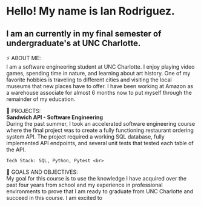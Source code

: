 <!--
**ianrodriguez777/ianrodriguez777** is a ✨ _special_ ✨ repository because its `README.md` (this file) appears on your GitHub profile.
**ASSIGNMENT REQUIRES: ABOUT ME , PROJECT SECTION , GOALS AND OBJECTIVES SECTION**


- 🔭 I’m currently working on ...
- 🌱 I’m currently learning ...
- 👯 I’m looking to collaborate on ...
- 🤔 I’m looking for help with ...
- 💬 Ask me about ...
- 📫 How to reach me: ...
- 😄 Pronouns: ...
- ⚡ Fun fact: ...
-->
<h1> Hello! My name is Ian Rodriguez. </h1>
<h2> I am an currently in my final semester of undergraduate's at UNC Charlotte. </h2>

<p>
⚡ ABOUT ME: <br>
    I am a software engineering student at UNC Charlotte. I enjoy playing video games, spending time in nature, and learning about art history. One of my favorite hobbies is traveling to different cities and visiting the local museums that new places have to offer. I have been working at Amazon as a warehouse associate for almost 6 months now to put myself through the remainder of my education.

🔭 PROJECTS: <br>
    <b> Sandwich API - Software Engineering </b> <br>
    During the past summer, I took an accelerated software engineering course where the final project was to create a fully functioning restaurant ordering system API. The project required a working SQL database, fully implemented API endpoints, and several unit tests that tested each table of the API. <br>
    
    Tech Stack: SQL, Python, Pytest <br>


🌱 GOALS AND OBJECTIVES: <br>
    My goal for this course is to use the knowledge I have acquired over the past four years from school and my experience in professional environments to prove that I am ready to graduate from UNC Charlotte and succeed in this course. I am excited to 
